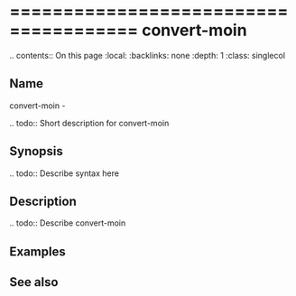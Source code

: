 

======================================
convert-moin
======================================

.. contents:: On this page
    :local:
    :backlinks: none
    :depth: 1
    :class: singlecol

Name
----
convert-moin - 

.. todo::
    Short description for convert-moin

Synopsis
--------
.. todo::
   Describe syntax here

Description
-----------
.. todo::
    Describe convert-moin

Examples
--------

See also
--------

